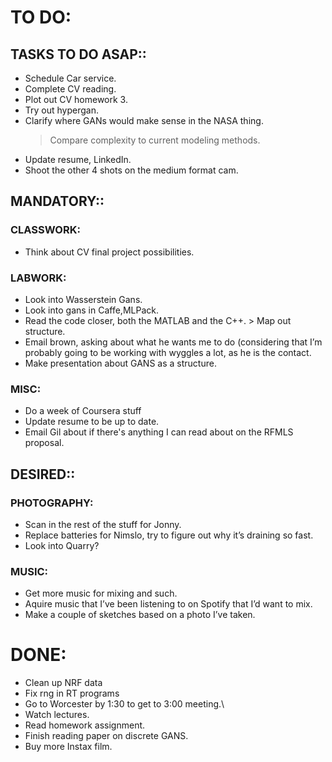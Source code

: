# TO DO:
## TASKS TO DO ASAP::
* Schedule Car service.
* Complete CV reading.
* Plot out CV homework 3.
* Try out hypergan.
* Clarify where GANs would make sense in the NASA thing.
     > Compare complexity to current modeling methods.
* Update resume, LinkedIn.
* Shoot the other 4 shots on the medium format cam.
## MANDATORY::
### CLASSWORK:
* Think about CV final project possibilities.
### LABWORK:
* Look into Wasserstein Gans.
* Look into gans in Caffe,MLPack.
* Read the code closer, both the MATLAB and the C++.
      > Map out structure.
* Email brown, asking about what he wants me to do (considering that I’m probably going to be working with wyggles a lot, as he is the contact. 
* Make presentation about GANS as a structure.
### MISC:
* Do a week of Coursera stuff
* Update resume to be up to date.
* Email Gil about if there's anything I can read about on the RFMLS proposal.
## DESIRED::
### PHOTOGRAPHY:
* Scan in the rest of the stuff for Jonny.
* Replace batteries for Nimslo, try to figure out why it’s draining so fast.
* Look into Quarry?
### MUSIC:
* Get more music for mixing and such.
* Aquire music that I’ve been listening to on Spotify that I’d want to mix.
* Make a couple of sketches based on a photo I’ve taken.

# DONE:
* Clean up NRF data
* Fix rng in RT programs
* Go to Worcester by 1:30 to get to 3:00 meeting.\
* Watch lectures.
* Read homework assignment.
* Finish reading paper on discrete GANS.
* Buy more Instax film.
